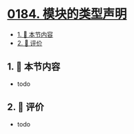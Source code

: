# [0184. 模块的类型声明](https://github.com/tnotesjs/TNotes.typescript/tree/main/notes/0184.%20%E6%A8%A1%E5%9D%97%E7%9A%84%E7%B1%BB%E5%9E%8B%E5%A3%B0%E6%98%8E)

<!-- region:toc -->

- [1. 🎯 本节内容](#1--本节内容)
- [2. 🫧 评价](#2--评价)

<!-- endregion:toc -->

## 1. 🎯 本节内容

- todo

## 2. 🫧 评价

- todo
